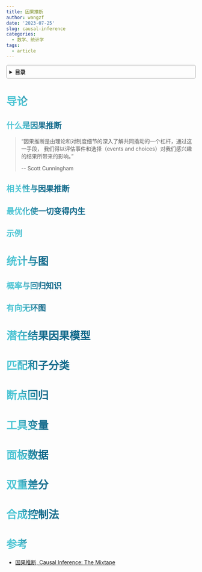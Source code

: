 ```yaml
---
title: 因果推断
author: wangzf
date: '2023-07-25'
slug: causal-inference
categories:
  - 数学、统计学
tags:
  - article
---
```


<style>
h1 {
    background-color: #2B90B6;
    background-image: linear-gradient(45deg, #4EC5D4 10%, #146b8c 20%);
    background-size: 100%;
    -webkit-background-clip: text;
    -moz-background-clip: text;
    -webkit-text-fill-color: transparent;
    -moz-text-fill-color: transparent;
}
h2 {
    background-color: #2B90B6;
    background-image: linear-gradient(45deg, #4EC5D4 10%, #146b8c 20%);
    background-size: 100%;
    -webkit-background-clip: text;
    -moz-background-clip: text;
    -webkit-text-fill-color: transparent;
    -moz-text-fill-color: transparent;
}
h3 {
    background-color: #2B90B6;
    background-image: linear-gradient(45deg, #4EC5D4 10%, #146b8c 20%);
    background-size: 100%;
    -webkit-background-clip: text;
    -moz-background-clip: text;
    -webkit-text-fill-color: transparent;
    -moz-text-fill-color: transparent;
}
details {
    border: 1px solid #aaa;
    border-radius: 4px;
    padding: .5em .5em 0;
}
summary {
    font-weight: bold;
    margin: -.5em -.5em 0;
    padding: .5em;
}
details[open] {
    padding: .5em;
}
details[open] summary {
    border-bottom: 1px solid #aaa;
    margin-bottom: .5em;
}
</style>

<details><summary>目录</summary><p>

- [导论](#导论)
    - [什么是因果推断](#什么是因果推断)
    - [相关性与因果推断](#相关性与因果推断)
    - [最优化使一切变得内生](#最优化使一切变得内生)
    - [示例](#示例)
- [统计与图](#统计与图)
    - [概率与回归知识](#概率与回归知识)
    - [有向无环图](#有向无环图)
- [潜在结果因果模型](#潜在结果因果模型)
- [匹配和子分类](#匹配和子分类)
- [断点回归](#断点回归)
- [工具变量](#工具变量)
- [面板数据](#面板数据)
- [双重差分](#双重差分)
- [合成控制法](#合成控制法)
- [参考](#参考)
</p></details><p></p>


# 导论

## 什么是因果推断

> “因果推断是由理论和对制度细节的深入了解共同撬动的一个杠杆，通过这一手段，
> 我们得以评估事件和选择（events and choices）对我们感兴趣的结果所带来的影响。”
> 
> -- Scott Cunningham


## 相关性与因果推断


## 最优化使一切变得内生

## 示例


# 统计与图

## 概率与回归知识

## 有向无环图


# 潜在结果因果模型

# 匹配和子分类

# 断点回归


# 工具变量


# 面板数据


# 双重差分


# 合成控制法




# 参考

* [因果推断, Causal Inference: The Mixtape](https://mp.weixin.qq.com/s/U1Af7WdTC4sLD610CYcKmA)

